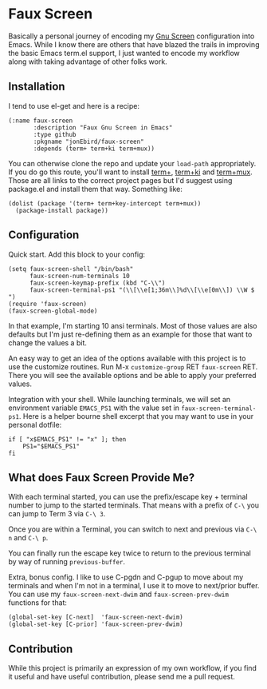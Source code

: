 Faux Screen
==============================

Basically a personal journey of encoding my
[Gnu Screen](http://www.gnu.org/software/screen/) configuration into
Emacs. While I know there are others that have blazed the trails in
improving the basic Emacs term.el support, I just wanted to encode my
workflow along with taking advantage of other folks work.

Installation
------------------------------

I tend to use el-get and here is a recipe:

    (:name faux-screen
           :description "Faux Gnu Screen in Emacs"
           :type github
           :pkgname "jonEbird/faux-screen"
           :depends (term+ term+ki term+mux))

You can otherwise clone the repo and update your `load-path`
appropriately. If you do go this route, you'll want to install
[term+](tarao/term-plus-el), [term+ki](tarao/term-plus-ki-el) and
[term+mux](tarao/term-plus-mux-el). Those are all links to the correct
project pages but I'd suggest using package.el and install them that
way. Something like:

    (dolist (package '(term+ term+key-intercept term+mux))
      (package-install package))

Configuration
------------------------------

Quick start. Add this block to your config:

    (setq faux-screen-shell "/bin/bash"
          faux-screen-num-terminals 10
          faux-screen-keymap-prefix (kbd "C-\\")
          faux-screen-terminal-ps1 "(\\[\\e[1;36m\\]%d\\[\\e[0m\\]) \\W $ ")
    (require 'faux-screen)
    (faux-screen-global-mode)

In that example, I'm starting 10 ansi terminals. Most of those values are also defaults but I'm just re-defining them as an example for those that want to change the values a bit.

An easy way to get an idea of the options available with this project is to
use the customize routines. Run M-x `customize-group` RET `faux-screen`
RET. There you will see the available options and be able to apply your
preferred values.

Integration with your shell. While launching terminals, we will set an
environment variable `EMACS_PS1` with the value set in
`faux-screen-terminal-ps1`. Here is a helper bourne shell excerpt that you
may want to use in your personal dotfile:

    if [ "x$EMACS_PS1" != "x" ]; then
        PS1="$EMACS_PS1"
    fi


What does Faux Screen Provide Me?
---------------------------------

With each terminal started, you can use the prefix/escape key + terminal
number to jump to the started terminals. That means with a prefix of `C-\`
you can jump to Term 3 via `C-\ 3`.

Once you are within a Terminal, you can switch to next and previous via
`C-\ n` and `C-\ p`.

You can finally run the escape key twice to return to the previous terminal
by way of running `previous-buffer`.

Extra, bonus config. I like to use C-pgdn and C-pgup to move about my
terminals and when I'm not in a terminal, I use it to move to next/prior
buffer. You can use my `faux-screen-next-dwim` and `faux-screen-prev-dwim`
functions for that:

    (global-set-key [C-next]  'faux-screen-next-dwim)
    (global-set-key [C-prior] 'faux-screen-prev-dwim)

Contribution
------------------------------

While this project is primarily an expression of my own workflow, if you
find it useful and have useful contribution, please send me a pull request.
